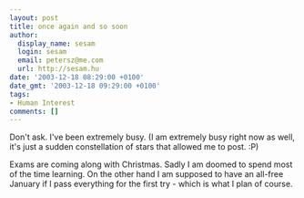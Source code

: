 ```yaml
---
layout: post
title: once again and so soon
author:
  display_name: sesam
  login: sesam
  email: petersz@me.com
  url: http://sesam.hu
date: '2003-12-18 08:29:00 +0100'
date_gmt: '2003-12-18 09:29:00 +0100'
tags:
- Human Interest
comments: []
---
```


Don't ask. I've been extremely busy. (I am extremely busy right now as well, it's just a sudden constellation of stars that allowed me to post. :P) 

Exams are coming along with Christmas. Sadly I am doomed to spend most of the time learning. On the other hand I am supposed to have an all-free January if I pass everything for the first try - which is what I plan of course.
